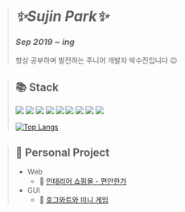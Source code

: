 > # _✨Sujin Park✨_
> ### _Sep 2019 ~ ing_
> 항상 공부하며 발전하는 주니어 개발자 박수진입니다 😉

> ## 📚 Stack
> <img src="https://img.shields.io/badge/Java-007396?style=flat-square&logo=Java&logoColor=white"/></a> <img src="https://img.shields.io/badge/Spring-6DB33F?style=flat-square&logo=Spring&logoColor=white"/></a> <img src="https://img.shields.io/badge/PHP-777BB4?style=flat-square&logo=PHP&logoColor=black"/></a> <img src="https://img.shields.io/badge/Laravel-FF2D20?style=flat-square&logo=Laravel&logoColor=white"/></a> <img src="https://img.shields.io/badge/JavaScript-F7DF1E?style=flat-square&logo=JavaScript&logoColor=black"/></a> <img src="https://img.shields.io/badge/Oracle-F80000?style=flat-square&logo=Oracle&logoColor=white"/></a> <img src="https://img.shields.io/badge/MySQL-4479A1?style=flat-square&logo=MySQL&logoColor=white"/></a> <img src="https://img.shields.io/badge/HTML-E34F26?style=flat-square&logo=HTML5&logoColor=white"/></a> <img src="https://img.shields.io/badge/CSS-1572B6?style=flat-square&logo=CSS3&logoColor=white"/></a>
> 
> [![Top Langs](https://github-readme-stats.vercel.app/api/top-langs/?username=su-jp&layout=compact&count_private=true)](https://github.com/anuraghazra/github-readme-stats)

> ## 🚩 Personal Project
>   - Web
>     - 🏡 [인테리어 쇼핑몰 - 편안한가](https://github.com/su-jp/everydaycomfort.git)
>   - GUI
>     - 🏰 [호그와트와 미니 게임](https://github.com/su-jp/Hogwarts.git)
